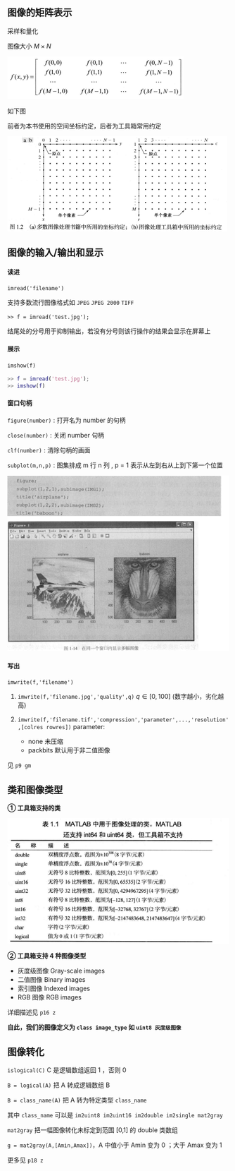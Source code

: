 ## 图像的矩阵表示
采样和量化

图像大小 $M\times N$

![](image/2022-01-17-18-14-20.png)

如下图

前者为本书使用的空间坐标约定，后者为工具箱常用约定

![](image/2022-01-17-18-19-22.png)

## 图像的输入/输出和显示
#### 读进
`imread('filename')`

支持多数流行图像格式如 `JPEG` `JPEG 2000` `TIFF`

`>> f = imread('test.jpg');`

结尾处的分号用于抑制输出，若没有分号则该行操作的结果会显示在屏幕上

#### 展示
`imshow(f)`

```m
>> f = imread('test.jpg');
>> imshow(f)
```

#### 窗口句柄

`figure(number)` : 打开名为 number 的句柄

`close(number)` : 关闭 number 句柄

`clf(number)` : 清除句柄的画面

`subplot(m,n,p)` : 图集排成 m 行 n 列 , p = 1 表示从左到右从上到下第一个位置

![](image/2022-03-24-12-03-10.png)

#### 写出
`imwrite(f,'filename')`

1. `imwrite(f,'filename.jpg','quality',q)`
$q\in [0,100]$ (数字越小，劣化越高)

2. `imwrite(f,'filename.tif','compression','parameter',...,'resolution',[colres rowres])`
parameter:
    * none 未压缩
    * packbits 默认用于非二值图像

见 `p9 gm`

## 类和图像类型
**① 工具箱支持的类**

![](image/2022-01-17-18-49-54.png)

**② 工具箱支持 4 种图像类型**
* 灰度级图像 Gray-scale images
* 二值图像 Binary images
* 索引图像 Indexed images
* RGB 图像 RGB images

详细描述见 `p16 z`

**自此，我们的图像定义为 `class image_type` 如 `uint8 灰度级图像`**

## 图像转化

`islogical(C)` C 是逻辑数组返回 1 ，否则 0

`B = logical(A)` 把 A 转成逻辑数组 B

`B = class_name(A)` 把 A 转为特定类型 `class_name`

其中 `class_name` 可以是 `im2uint8 im2uint16 im2double im2single mat2gray`

`mat2gray` 把一幅图像转化未标定到范围 [0,1] 的 double 类数组

`g = mat2gray(A,[Amin,Amax])`，A 中值小于 Amin 变为 0 ；大于 Amax 变为 1


更多见 `p18 z`